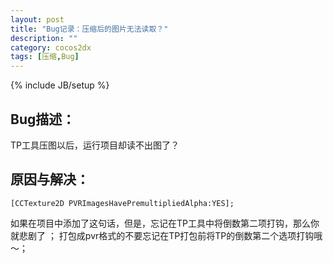 ```yaml
---
layout: post
title: "Bug记录：压缩后的图片无法读取？"
description: ""
category: cocos2dx
tags: [压缩,Bug]
---
```

{% include JB/setup %}


Bug描述：
---

TP工具压图以后，运行项目却读不出图了？

原因与解决：
------

    [CCTexture2D PVRImagesHavePremultipliedAlpha:YES]; 

如果在项目中添加了这句话，但是，忘记在TP工具中将倒数第二项打钩，那么你就悲剧了 ；
打包成pvr格式的不要忘记在TP打包前将TP的倒数第二个选项打钩哦～；

    



